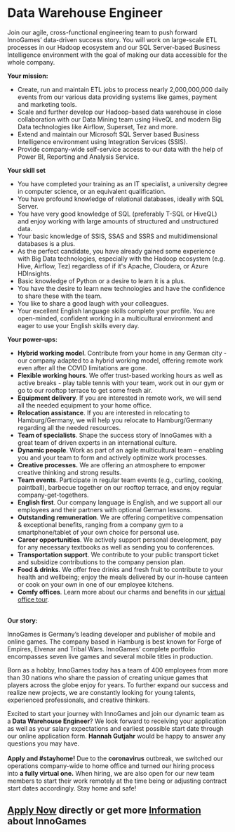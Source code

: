 <h1>Data Warehouse Engineer</h1>
<p>Join our agile, cross-functional engineering team to push forward InnoGames’ data-driven success story. You will work on large-scale ETL processes in our Hadoop ecosystem and our SQL Server-based Business Intelligence environment with the goal of making our data accessible for the whole company.</p><p><strong>Your mission:</strong></p><ul><li>Create, run and maintain ETL jobs to process nearly 2,000,000,000 daily events from our various data providing systems like games, payment and marketing tools.</li><li>Scale and further develop our Hadoop-based data warehouse in close collaboration with our Data Mining team using HiveQL and modern Big Data technologies like Airflow, Superset, Tez and more.</li><li>Extend and maintain our Microsoft SQL Server based Business Intelligence environment using Integration Services (SSIS).</li><li>Provide company-wide self-service access to our data with the help of Power BI, Reporting and Analysis Service.</li></ul><p><strong>Your skill set</strong></p><ul><li>You have completed your training as an IT specialist, a university degree in computer science, or an equivalent qualification.</li><li>You have profound knowledge of relational databases, ideally with SQL Server.</li><li>You have very good knowledge of SQL (preferably T-SQL or HiveQL) and enjoy working with large amounts of structured and unstructured data.</li><li>Your basic knowledge of SSIS, SSAS and SSRS and multidimensional databases is a plus.</li><li>As the perfect candidate, you have already gained some experience with Big Data technologies, especially with the Hadoop ecosystem (e.g. Hive, Airflow, Tez) regardless of if it's Apache, Cloudera, or Azure HDInsights.   </li><li>Basic knowledge of Python or a desire to learn it is a plus.</li><li>You have the desire to learn new technologies and have the confidence to share these with the team.</li><li>You like to share a good laugh with your colleagues.</li><li><span>Your excellent </span><span>English language skills complete your profile</span><span>.</span><span> </span><span>You are open-minded, confident working in a multicultural environment and eager to use your English skills every day.</span></li></ul><p><strong>Your power-ups:</strong></p><ul><li><span><strong>Hybrid working model</strong></span>. Contribute from your home in any German city - our company adapted to a hybrid working model, offering remote work even after all the COVID limitations are gone.</li><li><span><strong>Flexible working hours</strong>.</span><span> </span>We offer trust-based working hours as well as active breaks - play table tennis with your team, work out in our gym or go to our rooftop terrace to get some fresh air.</li><li><span><strong>Equipment delivery</strong>.</span><span> </span>If you are interested in remote work, we will send all the needed equipment to your home office.</li><li><span><strong>Relocation assistance</strong>.</span><span> </span>If you are interested in relocating to Hamburg/Germany, we will help you relocate to Hamburg/Germany regarding all the needed resources.</li><li><span><strong>Team of specialists</strong></span>. Shape the success story of InnoGames with a great team of driven experts in an international culture.</li><li><span><strong>Dynamic people</strong>.</span><span> </span>Work as part of an agile multicultural team – enabling you and your team to form and actively optimize work processes.</li><li><span><strong>Creative processes.</strong></span><span> </span>We are offering an atmosphere to empower creative thinking and strong results.</li><li><span><strong>Team events</strong>.</span><span> </span>Participate in regular team events (e.g., curling, cooking, paintball), barbecue together on our rooftop terrace, and enjoy regular company-get-togethers.</li><li><span><strong>English first</strong>.</span><span> </span>Our company language is English, and we support all our employees and their partners with optional German lessons.</li><li><span><strong>Outstanding remuneration</strong></span>. We are offering competitive compensation &amp; exceptional benefits, ranging from a company gym to a smartphone/tablet of your own choice for personal use.</li><li><span><strong>Career opportunities</strong></span>. We actively support personal development, pay for any necessary textbooks as well as sending you to conferences.</li><li><span><strong>Transportation support</strong>.</span><span> </span>We contribute to your public transport ticket and subsidize contributions to the company pension plan.</li><li><span><strong>Food &amp; drinks</strong>.</span><span> </span>We offer free drinks and fresh fruit to contribute to your health and wellbeing; enjoy the meals delivered by our in-house canteen or cook on your own in one of our employee kitchens.</li><li><span><strong>Comfy offices</strong></span>. Learn more about our charms and benefits in our<span> </span><a href="https://www.youtube.com/watch?v=yZR6GlDxRag" rel="nofollow">virtual office tour</a>.</li></ul><p><strong><br /></strong><strong>Our story:<br /></strong></p><p>InnoGames is Germany’s leading developer and publisher of mobile and online games. The company based in Hamburg is best known for Forge of Empires, Elvenar and Tribal Wars. InnoGames’ complete portfolio encompasses seven live games and several mobile titles in production.</p><p>Born as a hobby, InnoGames today has a team of 400 employees from more than 30 nations who share the passion of creating unique games that players across the globe enjoy for years. To further expand our success and realize new projects, we are constantly looking for young talents, experienced professionals, and creative thinkers.</p><p>Excited to start your journey with InnoGames and join our dynamic team as a<span><strong> Data Warehouse Engineer</strong></span>? We look forward to receiving your application as well as your salary expectations and earliest possible start date through our online application form. <span><strong>Hannah Gutjahr</strong></span><span> </span>would be happy to answer any questions you may have.<br /><br /><span><strong>Apply and #stayhome!</strong></span> Due to the <span><strong>coronavirus</strong></span> outbreak, we switched our operations company-wide to home office and turned our hiring process into<span> </span><strong><span>a fully virtual one</span>.</strong> When hiring, we are also open for our new team members to start their work remotely at the time being or adjusting contract start dates accordingly. Stay home and safe!</p>

<h2><a href="https://jobs.jobvite.com/careers/innogames/job/oeOSffwT/apply?__jvst=Job+Board&__jvsd=github_jobs_repo">Apply Now</a> directly or get more <a href="https://www.innogames.com/career/detail/job/data-warehouse-engineer/?s=github_jobs_repo">Information</a> about InnoGames</h2>